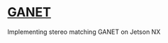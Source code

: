 
# [GANET]("https://github.com/feihuzhang/GANet "GANET")

Implementing stereo matching GANET on Jetson NX
